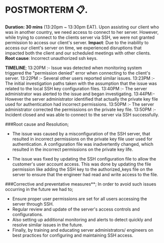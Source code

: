 # POSTMORTERM :clipboard:.
**Duration: 30 mins** (13:20pm ~ 13:30pm EAT).
Upon assisting our client who was in another country, we need access to connect to her server. However, while trying to connect to the clients server via SSH, we were not granted permission to access our client's server.
**Impact**: Due to the inability to access our client's server on time, we experienced disruptions that impacted both the client and our scheduled meetings with other clients.
**Root cause**: Incorrect unauthorized ssh keys.

**TIMELINE**;
13:20PM :- Issue was detected when monitoring system triggered the  "permission denied" error when connecting to the client's server.
13:22PM :- Several other users reported similar issues.
13:23PM :- The initial investigation paths taken with the assumption that the issue was related to the local SSH key configuration files.
13:40PM :- The server administrator was alerted to the issue and began investigating.
13:44PM:- However the server administrator identified that actually the private key file used for authentication had incorrect permissions.
13:50PM :- The server administrator corrected the permissions on the private key file.
13:50PM :- Incident closed and was able to connect to the server via SSH successfully.

###Root cause and Resolution;
* The issue was caused by a misconfiguration of the SSH server, that resulted in incorrect permissions on the private key file user used for authentication.
 A configuration file was inadvertently changed, which resulted in the incorrect permissions on the private key life.

* The issue was fixed by updating the SSH configuration file to allow the customer's user account access. This was done by updating the file permission like adding the SSH key to the authorized_keys file on the server to ensure that the engineer had read and write access to the file.

###Corrective and preventative measures**;
In order to avoid such issues occurring in the future we had to; 
* Ensure proper user permissions are set for all users accessing the server through SSH.
* Regular review and update of the server's access controls and configurations.
* Also setting up additional monitoring and alerts to detect quickly and resolve similar issues in the future.
* Finally, by training and educating server administrators/ engineers on best practices for configuring and maintaining SSH access.
